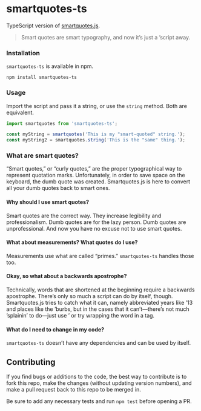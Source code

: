 smartquotes-ts
==============

TypeScript version of <a href="https://github.com/kellym/smartquotes.js">smartquotes.js</a>.

> Smart quotes are smart typography, and now it’s just a ’script away.

### Installation

`smartquotes-ts` is available in npm.

```
npm install smartquotes-ts
```

### Usage

Import the script and pass it a string, or use the `string` method. Both
are equivalent.

```typescript
import smartquotes from 'smartquotes-ts';

const myString = smartquotes('This is my "smart-quoted" string.');
const myString2 = smartquotes.string('This is the "same" thing.');
```

### What are smart quotes?

“Smart quotes,” or “curly quotes,” are the proper typographical way to represent quotation marks. Unfortunately, in order to save space on the keyboard, the dumb quote was created. Smartquotes.js is here to convert all your dumb quotes back to smart ones.

#### Why should I use smart quotes?

Smart quotes are the correct way. They increase legibility and professionalism. Dumb quotes are for the lazy person. Dumb quotes are unprofessional. And now you have no excuse not to use smart quotes.

#### What about measurements? What quotes do I use?

Measurements use what are called “primes.” `smartquotes-ts` handles those too.

#### Okay, so what about a backwards apostrophe?

Technically, words that are shortened at the beginning require a backwards apostrophe. There’s only so much a script can do by itself, though. Smartquotes.js tries to catch what it can, namely abbreviated years like ’13 and places like the ’burbs, but in the cases that it can’t—there’s not much ’splainin’ to do—just use &rsquo; or try wrapping the word in a <span> tag.

#### What do I need to change in my code?

`smartquotes-ts` doesn’t have any dependencies and can be used by itself.

## Contributing

If you find bugs or additions to the code, the best way to contribute is to fork this repo, make the changes (without updating version numbers), and make a pull request back to this repo to be merged in.

Be sure to add any necessary tests and run `npm test` before opening a PR.
